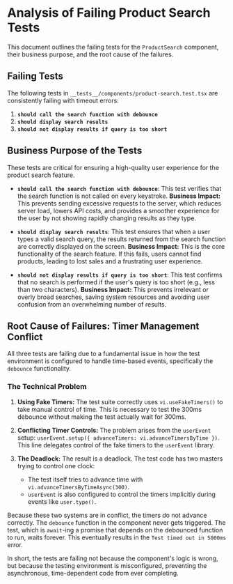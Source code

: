 # Analysis of Failing Product Search Tests

This document outlines the failing tests for the `ProductSearch` component, their business purpose, and the root cause of the failures.

## Failing Tests

The following tests in `__tests__/components/product-search.test.tsx` are consistently failing with timeout errors:

1.  **`should call the search function with debounce`**
2.  **`should display search results`**
3.  **`should not display results if query is too short`**

## Business Purpose of the Tests

These tests are critical for ensuring a high-quality user experience for the product search feature.

-   **`should call the search function with debounce`**: This test verifies that the search function is not called on every keystroke. **Business Impact:** This prevents sending excessive requests to the server, which reduces server load, lowers API costs, and provides a smoother experience for the user by not showing rapidly changing results as they type.

-   **`should display search results`**: This test ensures that when a user types a valid search query, the results returned from the search function are correctly displayed on the screen. **Business Impact:** This is the core functionality of the search feature. If this fails, users cannot find products, leading to lost sales and a frustrating user experience.

-   **`should not display results if query is too short`**: This test confirms that no search is performed if the user's query is too short (e.g., less than two characters). **Business Impact:** This prevents irrelevant or overly broad searches, saving system resources and avoiding user confusion from an overwhelming number of results.

## Root Cause of Failures: Timer Management Conflict

All three tests are failing due to a fundamental issue in how the test environment is configured to handle time-based events, specifically the `debounce` functionality.

### The Technical Problem

1.  **Using Fake Timers:** The test suite correctly uses `vi.useFakeTimers()` to take manual control of time. This is necessary to test the 300ms debounce without making the test actually wait for 300ms.

2.  **Conflicting Timer Controls:** The problem arises from the `userEvent` setup: `userEvent.setup({ advanceTimers: vi.advanceTimersByTime })`. This line delegates control of the fake timers to the `userEvent` library.

3.  **The Deadlock:** The result is a deadlock. The test code has two masters trying to control one clock:
    *   The test itself tries to advance time with `vi.advanceTimersByTimeAsync(300)`.
    *   `userEvent` is also configured to control the timers implicitly during events like `user.type()`.

Because these two systems are in conflict, the timers do not advance correctly. The `debounce` function in the component never gets triggered. The test, which is `await`-ing a promise that depends on the debounced function to run, waits forever. This eventually results in the `Test timed out in 5000ms` error.

In short, the tests are failing not because the component's logic is wrong, but because the testing environment is misconfigured, preventing the asynchronous, time-dependent code from ever completing.
